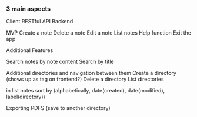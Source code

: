 ### 3 main aspects
Client
RESTful API
Backend

MVP
Create a note
Delete a note
Edit a note
List notes
Help function
Exit the app

Additional Features

Search notes by note content
Search by title

Additional directories and navigation between them
Create a directory (shows up as tag on frontend?)
Delete a directory
List directories

in list notes sort by (alphabetically, date(created), date(modified), label(directory))

Exporting PDFS (save to another directory)